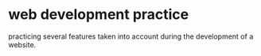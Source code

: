 # web development practice

practicing several features taken into account during the development of a website.

